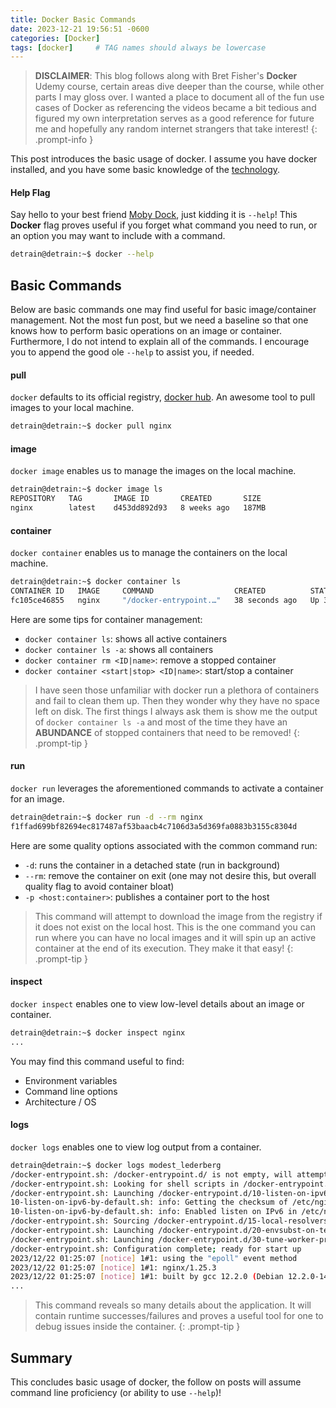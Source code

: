 ```yaml
---
title: Docker Basic Commands
date: 2023-12-21 19:56:51 -0600
categories: [Docker]
tags: [docker]     # TAG names should always be lowercase
---
```

> **DISCLAIMER**: This blog follows along with Bret Fisher's **Docker** Udemy course, certain areas dive deeper than the course, while other parts I may gloss over. I wanted a place to document all of the fun use cases of Docker as referencing the videos became a bit tedious and figured my own interpretation serves as a good reference for future me and hopefully any random internet strangers that take interest!
{: .prompt-info }


This post introduces the basic usage of docker. I assume you have docker installed, and you have some basic knowledge of the [technology](https://docs.docker.com/guides/get-started/).


#### Help Flag
Say hello to your best friend [Moby Dock](https://www.docker.com/blog/call-me-moby-dock/), just kidding it is `--help`! This **Docker** flag proves useful if you forget what command you need to run, or an option you may want to include with a command.

```bash
detrain@detrain:~$ docker --help
```

## Basic Commands
Below are basic commands one may find useful for basic image/container management. Not the most fun post, but we need a baseline so that one knows how to perform basic operations on an image or container. Furthermore, I do not intend to explain all of the commands. I encourage you to append the good ole `--help` to assist you, if needed.


#### pull
`docker` defaults to its official registry, [docker hub](https://hub.docker.com/). An awesome tool to pull images to your local machine.

```bash
detrain@detrain:~$ docker pull nginx
```


#### image
`docker image` enables us to manage the images on the local machine.

```bash
detrain@detrain:~$ docker image ls
REPOSITORY   TAG       IMAGE ID       CREATED       SIZE
nginx        latest    d453dd892d93   8 weeks ago   187MB
```


#### container
`docker container` enables us to manage the containers on the local machine.

```bash
detrain@detrain:~$ docker container ls
CONTAINER ID   IMAGE     COMMAND                  CREATED          STATUS          PORTS     NAMES
fc105ce46855   nginx     "/docker-entrypoint.…"   38 seconds ago   Up 37 seconds   80/tcp    modest_shirley
```

Here are some tips for container management:
- `docker container ls`: shows all active containers
- `docker container ls -a`: shows all containers
- `docker container rm <ID|name>`: remove a stopped container
- `docker container <start|stop> <ID|name>`: start/stop a container

> I have seen those unfamiliar with docker run a plethora of containers and fail to clean them up. Then they wonder why they have no space left on disk. The first things I always ask them is show me the output of `docker container ls -a` and most of the time they have an **ABUNDANCE** of stopped containers that need to be removed!
{: .prompt-tip }

#### run
`docker run` leverages the aforementioned commands to activate a container for an image.

```bash
detrain@detrain:~$ docker run -d --rm nginx
f1ffad699bf82694ec817487af53baacb4c7106d3a5d369fa0883b3155c8304d
```

Here are some quality options associated with the common command run:
- `-d`: runs the container in a detached state (run in background)
- `--rm`: remove the container on exit (one may not desire this, but overall quality flag to avoid container bloat)
- `-p <host:container>`: publishes a container port to the host

> This command will attempt to download the image from the registry if it does not exist on the local host. This is the one command you can run where you can have no local images and it will spin up an active container at the end of its execution. They make it that easy!
{: .prompt-tip }

#### inspect
`docker inspect` enables one to view low-level details about an image or container.

```bash
detrain@detrain:~$ docker inspect nginx
...
```

You may find this command useful to find:
- Environment variables
- Command line options
- Architecture / OS


#### logs
`docker logs` enables one to view log output from a container.

```bash
detrain@detrain:~$ docker logs modest_lederberg 
/docker-entrypoint.sh: /docker-entrypoint.d/ is not empty, will attempt to perform configuration
/docker-entrypoint.sh: Looking for shell scripts in /docker-entrypoint.d/
/docker-entrypoint.sh: Launching /docker-entrypoint.d/10-listen-on-ipv6-by-default.sh
10-listen-on-ipv6-by-default.sh: info: Getting the checksum of /etc/nginx/conf.d/default.conf
10-listen-on-ipv6-by-default.sh: info: Enabled listen on IPv6 in /etc/nginx/conf.d/default.conf
/docker-entrypoint.sh: Sourcing /docker-entrypoint.d/15-local-resolvers.envsh
/docker-entrypoint.sh: Launching /docker-entrypoint.d/20-envsubst-on-templates.sh
/docker-entrypoint.sh: Launching /docker-entrypoint.d/30-tune-worker-processes.sh
/docker-entrypoint.sh: Configuration complete; ready for start up
2023/12/22 01:25:07 [notice] 1#1: using the "epoll" event method
2023/12/22 01:25:07 [notice] 1#1: nginx/1.25.3
2023/12/22 01:25:07 [notice] 1#1: built by gcc 12.2.0 (Debian 12.2.0-14)
...
```

> This command reveals so many details about the application. It will contain runtime successes/failures and proves a useful tool for one to debug issues inside the container.
{: .prompt-tip }

## Summary
This concludes basic usage of docker, the follow on posts will assume command line proficiency (or ability to use `--help`)!
